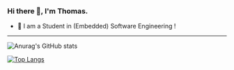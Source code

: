 ### Hi there 👋, I'm Thomas.

- 🔭 I am a Student in (Embedded) Software Engineering !

----

![Anurag's GitHub stats](https://github-readme-stats.vercel.app/api?username=Bretzoule&count_private=true&show_icons=true&theme=shades-of-purple)

[![Top Langs](https://github-readme-stats.vercel.app/api/top-langs/?username=Bretzoule&layout=compact&theme=shades-of-purple&langs_count=10)](https://github.com/anuraghazra/github-readme-stats)
